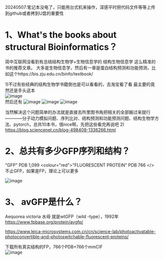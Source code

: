 20240507:笔记本没电了，只能用台式机来操作，深感平时把代码文件等等上传到github或者拷到U盘的重要性

# 1、What's the books about structural Bioinformatics？
简中互联网没看到有总结结构生物学+生物信息学的  结构生物信息学  这么精准的书的推荐文章。
大多是生物信息学，然后有一章是蛋白结构预测和功能预测，比如这个https://bis.zju.edu.cn/binfo/textbook/

1)不过有些经典的结构生物学书籍倒也是可以看看的，去淘宝看了看
最主要的竟然还是手头这本<br />
![image](https://github.com/NoMatter-98/study/assets/74055206/6afe6c61-61cf-4a98-85e8-040bb1d71e99)
<br />
然后还有
![image](https://github.com/NoMatter-98/study/assets/74055206/3d243a3b-479d-4133-b84a-faa3425e13b4)
![image](https://github.com/NoMatter-98/study/assets/74055206/440e69c1-af44-44b2-a096-9ed40c21baf0)
![image](https://github.com/NoMatter-98/study/assets/74055206/20228f4c-060f-4665-85ac-459226ac481d)

当然解决这个问题简单的办法就是直接去所里图书角把相关的全部搬过来就行————分子动力模拟问题、序列比对、结构预测和功能预测问题、结构生物学方法、pytorch，总共10本书，很nice啊，先把这些看完再说吧
2) https://blog.sciencenet.cn/blog-498408-1336266.html



# 2、总共有多少GFP序列和结构？
"GFP" PDB 1,099 
<colour="red">"FLUORESCENT PROTEIN" PDB 766 </>
不止GFP，如果是FP，理论上可以更多


![image](https://github.com/NoMatter-98/study/assets/74055206/76ed1b65-aeaf-4526-93b4-14449bce451b)


# 3、 avGFP是什么？
Aequorea victoria 水母
就是wtGFP（wild -type），1992年
https://www.fpbase.org/protein/avgfp/


https://www.leica-microsystems.com.cn/cn/science-lab/photoactivatable-photoconvertible-and-photoswitchable-fluorescent-proteins/






下载所有真实结构的FP，766个PDB+766个mmCIF<br />
![image](https://github.com/NoMatter-98/study/assets/74055206/99759547-5949-466d-a2e8-908d0e02a9b0)
